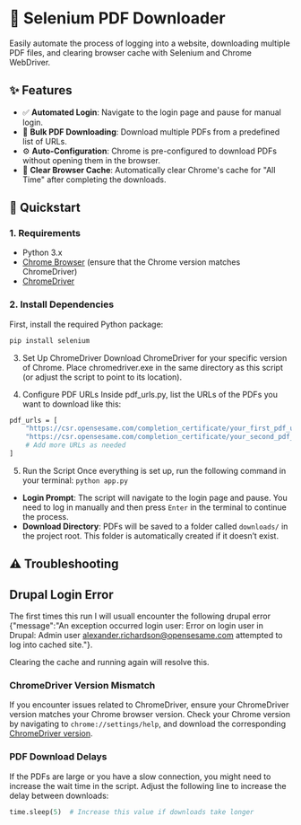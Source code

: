 # 🚀 Selenium PDF Downloader

Easily automate the process of logging into a website, downloading multiple PDF files, and clearing browser cache with Selenium and Chrome WebDriver.


## ✨ Features

- ✅ **Automated Login**: Navigate to the login page and pause for manual login.
- 📂 **Bulk PDF Downloading**: Download multiple PDFs from a predefined list of URLs.
- ⚙️ **Auto-Configuration**: Chrome is pre-configured to download PDFs without opening them in the browser.
- 🧹 **Clear Browser Cache**: Automatically clear Chrome's cache for "All Time" after completing the downloads.

## 🚀 Quickstart

### 1. Requirements

- Python 3.x
- [Chrome Browser](https://www.google.com/chrome/) (ensure that the Chrome version matches ChromeDriver)
- [ChromeDriver](https://sites.google.com/a/chromium.org/chromedriver/downloads)

### 2. Install Dependencies

First, install the required Python package:

```bash
pip install selenium
```
3. Set Up ChromeDriver
Download ChromeDriver for your specific version of Chrome.
Place chromedriver.exe in the same directory as this script (or adjust the script to point to its location).

4. Configure PDF URLs
Inside pdf_urls.py, list the URLs of the PDFs you want to download like this:

```bash
pdf_urls = [
    "https://csr.opensesame.com/completion_certificate/your_first_pdf_url",
    "https://csr.opensesame.com/completion_certificate/your_second_pdf_url",
    # Add more URLs as needed
]
```

5. Run the Script
Once everything is set up, run the following command in your terminal:
```python app.py```
- **Login Prompt**: The script will navigate to the login page and pause. You need to log in manually and then press `Enter` in the terminal to continue the process.
- **Download Directory**: PDFs will be saved to a folder called `downloads/` in the project root. This folder is automatically created if it doesn’t exist.

## ⚠️ Troubleshooting

## Drupal Login Error
The first times this run I will usuall encounter the following drupal error {"message":"An exception occurred login user: Error on login user in Drupal: Admin user alexander.richardson@opensesame.com attempted to log into cached site."}. 

Clearing the cache and running again will resolve this.

### ChromeDriver Version Mismatch

If you encounter issues related to ChromeDriver, ensure your ChromeDriver version matches your Chrome browser version. Check your Chrome version by navigating to `chrome://settings/help`, and download the corresponding [ChromeDriver version](https://sites.google.com/a/chromium.org/chromedriver/downloads).

### PDF Download Delays

If the PDFs are large or you have a slow connection, you might need to increase the wait time in the script. Adjust the following line to increase the delay between downloads:

```python
time.sleep(5)  # Increase this value if downloads take longer





